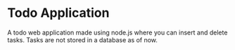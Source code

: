 # Todo Application
A todo web application made using node.js where you can insert and delete tasks. Tasks are not stored in a database as of now.
